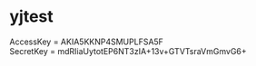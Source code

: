 # yjtest

AccessKey = AKIA5KKNP4SMUPLFSA5F <BR>
SecretKey = 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
